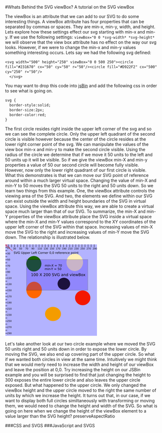 #Whats Behind the SVG viewBox?
A tutorial on the SVG viewBox

The viewBox is an attribute that we can add to our SVG to do some interesting things. A viewBox attribute has four properties that can be separated by commas or spaces. They are min-x, min-y, width, and height. Lets explore how these settings effect our svg starting with min-x and min-y. If we use the following settings: ```viewBox="0 0 *svg-width* *svg-height*``` we will observe that the view box attribute has no effect on the way our svg looks. However, if we were to change the min-x and min-y values something interesting occurs. Lets say we had the following svg defined:

```
<svg width="500" height="250" viewBox="0 0 500 250"><circle fill="#231670" cx="50" cy="50" r="50"/><circle fill="#D922F2" cx="500" cy="250" r="50"/>
  </svg>
```
You may want to drop this code into [jsBin](https://jsbin.com/yoyip/4/edit?html,output) and add the following css in order to see what is going on.
 
 ```
 svg {
   border-style:solid;
   border-size:2px;
   border-color:red;
 }
 ```
 
 The first circle resides right inside the upper left corner of the svg and so we can see the complete circle. Only the upper left quadrant of the second circle is visible however because the center of the circle resides at the lower right corner point of the svg. We can manipulate the values of the view box min-x and min-y to make the second circle visible. Using the radius of the circle we determine that if we move it 50 units to the left and 50 units up it will be visible. So if we give the viewBox min-X and min-y properties a value of 50 our second circle will become fully visible. However, now only the lower right quadrant of our first circle is visible. What this demonstrates is that we can move our SVG point of reference around within a much larger virtual space. Changing the value of min-X and min-Y to 50 moves the SVG 50 units to the right and 50 units down. So we learn two things from this example. One, the viewBox attribute controls the viewing area of the SVG. And two, the elements we define within our SVG can exist outside the width and height boundaries of the SVG in virtual space. Using the viewBox attribute this way, we are able to create a virtual space much larger than that of our SVG. To summarize, the min-X and min-Y properties of the viewBox attribute place the SVG inside a virtual space where the min-X and min-Y values correspond to the XY coordinates of the upper left corner of the SVG within that space. Increasing values of min-X move the SVG to the right and increasing values of min-Y move the SVG down. The relationship is illustrated below.
 
 ![image view box in virtual space](svgViewBoxPanner.svg.png)
 
 Let's take another look at our two circle example where we moved the SVG 50 units right and 50 units down in order to expose the lower circle. By moving the SVG, we also end up covering part of the upper circle. So what if we wanted both circles in view at the same time. Intuitively we might think that we would merly need to increase the width and height of our viewBox and leave the position at 0,0. Try increasing the height on our JSBin example and you will be surprised to find that just changing the height to 300 exposes the entire lower circle and also leaves the upper circle exposed. But what happened to the upper circle. We only changed the viewBox height and the upper circle moved to the right the same number of units by which we increase the height. It turns out that, in our case, if we want to display both full circles similtaneously with transforming or moving them, we would need to change the height and width of the SVG. So what is going on here when we change the height of the viewBox element to a value larger than the SVG height?
  preserveAspectRatio

###CSS and SVGS
###JavaScript and SVGS
